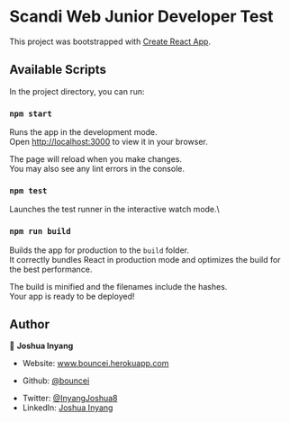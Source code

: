 # Scandi Web Junior Developer Test

This project was bootstrapped with [Create React App](https://github.com/facebook/create-react-app).

## Available Scripts

In the project directory, you can run:

### `npm start`

Runs the app in the development mode.\
Open [http://localhost:3000](http://localhost:3000) to view it in your browser.

The page will reload when you make changes.\
You may also see any lint errors in the console.

### `npm test`

Launches the test runner in the interactive watch mode.\


### `npm run build`

Builds the app for production to the `build` folder.\
It correctly bundles React in production mode and optimizes the build for the best performance.

The build is minified and the filenames include the hashes.\
Your app is ready to be deployed!

## Author

👤 **Joshua Inyang**

* Website: www.bouncei.herokuapp.com
<!-- * Twitter: [@code\_fredy](https://twitter.com/code\_fredy) -->
* Github: [@bouncei](https://github.com/bouncei)
<!-- * LinkedIn: [@alfredemmanuelinyang](https://linkedin.com/in/alfredemmanuelinyang) -->
* Twitter: [@InyangJoshua8](https://twitter.com/InyangJoshua8)
* LinkedIn: [Joshua Inyang](https://www.linkedin.com/in/joshua-inyang-2753841b7/)
